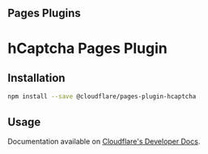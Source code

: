 ## Pages Plugins

# hCaptcha Pages Plugin

## Installation

```sh
npm install --save @cloudflare/pages-plugin-hcaptcha
```

## Usage

Documentation available on [Cloudflare's Developer Docs](https://developers.cloudflare.com/pages/platform/functions/plugins/hcaptcha/).
